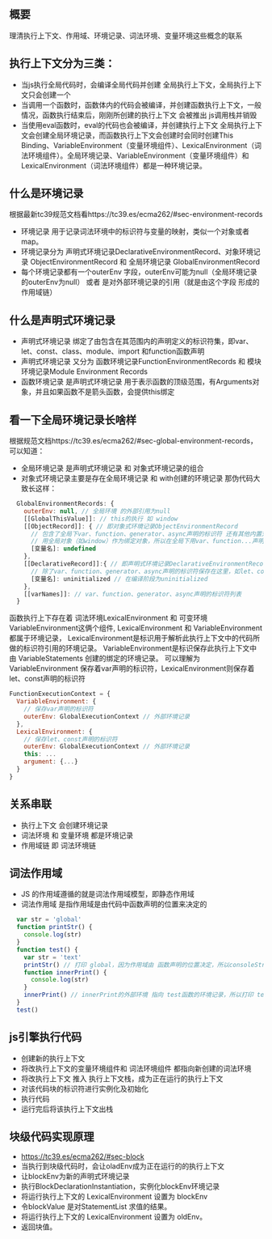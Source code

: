## 概要
理清执行上下文、作用域、环境记录、词法环境、变量环境这些概念的联系
## 执行上下文分为三类：
+ 当js执行全局代码时，会编译全局代码并创建 全局执行上下文，全局执行上下文只会创建一个
+ 当调用一个函数时，函数体内的代码会被编译，并创建函数执行上下文，一般情况，函数执行结束后，刚刚所创建的执行上下文 会被推出 js调用栈并销毁
+ 当使用eval函数时，eval的代码也会被编译，并创建执行上下文
全局执行上下文会创建全局环境记录，而函数执行上下文会创建时会同时创建This Binding、VariableEnvironment（变量环境组件）、LexicalEnvironment（词法环境组件）。全局环境记录、VariableEnvironment（变量环境组件）和LexicalEnvironment（词法环境组件）都是一种环境记录。
## 什么是环境记录
根据最新tc39规范文档看https://tc39.es/ecma262/#sec-environment-records
+ 环境记录 用于记录词法环境中的标识符与变量的映射，类似一个对象或者map。
+ 环境记录分为 声明式环境记录DeclarativeEnvironmentRecord、对象环境记录 ObjectEnvironmentRecord 和 全局环境记录 GlobalEnvironmentRecord
+ 每个环境记录都有一个outerEnv 字段，outerEnv可能为null（全局环境记录的outerEnv为null） 或者 是对外部环境记录的引用（就是由这个字段 形成的作用域链）
## 什么是声明式环境记录
+ 声明式环境记录 绑定了由包含在其范围内的声明定义的标识符集，即var、let、const、class、module、import 和function函数声明
+ 声明式环境记录 又分为 函数环境记录FunctionEnvironmentRecords 和 模块环境记录Module Environment Records
+ 函数环境记录 是声明式环境记录 用于表示函数的顶级范围，有Arguments对象，并且如果函数不是箭头函数，会提供this绑定

## 看一下全局环境记录长啥样
根据规范文档https://tc39.es/ecma262/#sec-global-environment-records，可以知道：
+ 全局环境记录 是声明式环境记录 和 对象式环境记录的组合
+ 对象式环境记录主要是存在全局环境记录 和 with创建的环境记录
那伪代码大致长这样：
```js
  GlobalEnvironmentRecords: {
    outerEnv: null, // 全局环境 的外部引用为null
    [[GlobalThisValue]]: // this的执行 如 window
    [[ObjectRecord]]: { // 即对象式环境记录ObjectEnvironmentRecord
      // 包含了全局下var、function、generator、async声明的标识符 还有其他内置对象 如Math、Date
      // 用全局对象（如window）作为绑定对象，所以在全局下用var、function...声明的变量可以通过window[变量名] 访问（或window.变量名）
      [变量名]: undefined
    }, 
    [[DeclarativeRecord]]:{ // 即声明式环境记录DeclarativeEnvironmentRecord
      // 除了var、function、generator、async声明的标识符保存在这里，如let、const
      [变量名]: uninitialized // 在编译阶段为uninitialized
    },
    [[varNames]]: // var、function、generator、async声明的标识符列表
  }
```

函数执行上下存在着 词法环境LexicalEnvironment 和 可变环境 VariableEnvironment这俩个组件,
LexicalEnvironment 和 VariableEnvironment都属于环境记录，
LexicalEnvironment是标识用于解析此执行上下文中的代码所做的标识符引用的环境记录。
VariableEnvironment是标识保存此执行上下文中由 VariableStatements 创建的绑定的环境记录。
可以理解为VariableEnvironment 保存着var声明的标识符，LexicalEnvironment则保存着let、const声明的标识符
```js
FunctionExecutionContext = {
  VariableEnvironment: {
    // 保存var声明的标识符
    outerEnv: GlobalExecutionContext // 外部环境记录
  },
  LexicalEnvironment: {
    // 保存let、const声明的标识符
    outerEnv: GlobalExecutionContext // 外部环境记录
    this: ...
    argument: {...}
  }
}
```
## 关系串联
+ 执行上下文 会创建环境记录
+ 词法环境 和 变量环境 都是环境记录 
+ 作用域链 即 词法环境链

## 词法作用域
+ JS 的作用域遵循的就是词法作用域模型，即静态作用域
+ 词法作用域 是指作用域是由代码中函数声明的位置来决定的
```js
  var str = 'global'
  function printStr() {
    console.log(str)
  }
  function test() {
    var str = 'text'
    printStr() // 打印 global，因为作用域由 函数声明的位置决定，所以consoleStr函数引用的外部环境是 全局环境，所以当前函数的词法环境没有str，就会查找外部环境记录，于是打印 global
    function innerPrint() {
      console.log(str)
    }
    innerPrint() // innerPrint的外部环境 指向 test函数的环境记录，所以打印 test
  }
  test()
 ```
## js引擎执行代码
+ 创建新的执行上下文
+ 将改执行上下文的变量环境组件和 词法环境组件 都指向新创建的词法环境
+ 将改执行上下文 推入 执行上下文栈，成为正在运行的执行上下文
+ 对该代码块的标识符进行实例化及初始化
+ 执行代码
+ 运行完后将该执行上下文出栈

## 块级代码实现原理
+ https://tc39.es/ecma262/#sec-block
+ 当执行到块级代码时，会让oladEnv成为正在运行的的执行上下文
+ 让blockEnv为新的声明式环境记录
+ 执行BlockDeclarationInstantiation，实例化blockEnv环境记录
+ 将运行执行上下文的 LexicalEnvironment 设置为 blockEnv
+ 令blockValue 是对StatementList 求值的结果。
+ 将运行执行上下文的 LexicalEnvironment 设置为 oldEnv。
+ 返回块值。